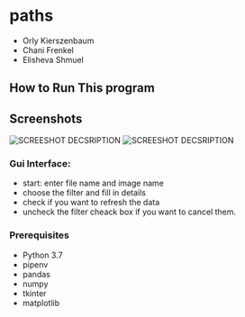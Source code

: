 # paths 

* Orly Kierszenbaum
* Chani Frenkel
* Elisheva Shmuel

## How to Run This program

## Screenshots 

![SCREESHOT DECSRIPTION](screen/wellcome.JPG)
![SCREESHOT DECSRIPTION](screen/second.JPG)

### Gui Interface:

* start: enter file name and image name
* choose the filter and fill in details
* check if you want to refresh the data
* uncheck the filter cheack box if you want to cancel them.

### Prerequisites
* Python 3.7
* pipenv
* pandas
* numpy
* tkinter
* matplotlib

